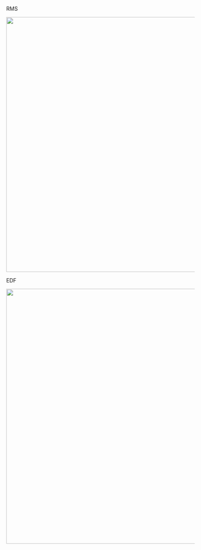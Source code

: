 RMS
<p align="center">
<img src="https://cloud.githubusercontent.com/assets/3256544/15739650/df725cb8-2865-11e6-9a03-68054fdbe1cb.png" width="680">
</p>
EDF
<p align="center">
<img src="https://cloud.githubusercontent.com/assets/3256544/15739651/e0c8539c-2865-11e6-8f45-d84b3a0ace1d.png" width="680">
</p>
